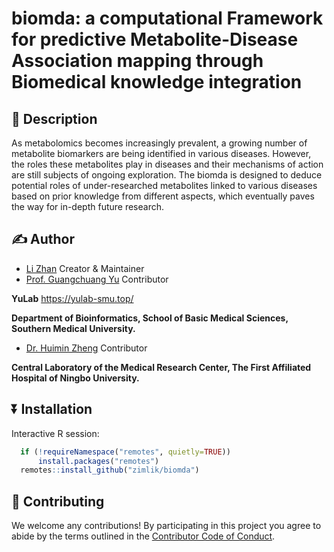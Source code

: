 # biomda: a computational Framework for predictive Metabolite-Disease Association mapping through Biomedical knowledge integration

## :newspaper: Description

As metabolomics becomes increasingly prevalent, a growing number of metabolite
biomarkers are being identified in various diseases. However, the roles these
metabolites play in diseases and their mechanisms of action are still subjects
of ongoing exploration. The biomda is designed to deduce potential roles of
under-researched metabolites linked to various diseases based on prior
knowledge from different aspects, which eventually paves the way for in-depth
future research.

## :writing_hand: Author

-   [Li Zhan](https://orcid.org/0009-0003-7470-7586) Creator & Maintainer
-   [Prof. Guangchuang Yu](https://orcid.org/0000-0002-6485-8781) Contributor

**YuLab** <https://yulab-smu.top/>

**Department of Bioinformatics, School of Basic Medical Sciences, Southern Medical University.**

-   [Dr. Huimin Zheng](https://orcid.org/0000-0003-3489-0964) Contributor

**Central Laboratory of the Medical Research Center, The First Affiliated Hospital of Ningbo University.**


## :arrow_double_down: Installation

Interactive R session:
``` r
  if (!requireNamespace("remotes", quietly=TRUE))
      install.packages("remotes")
  remotes::install_github("zimlik/biomda")
```

## :sparkling_heart: Contributing

We welcome any contributions! By participating in this project you agree
to abide by the terms outlined in the [Contributor Code of
Conduct](CONDUCT.md).
